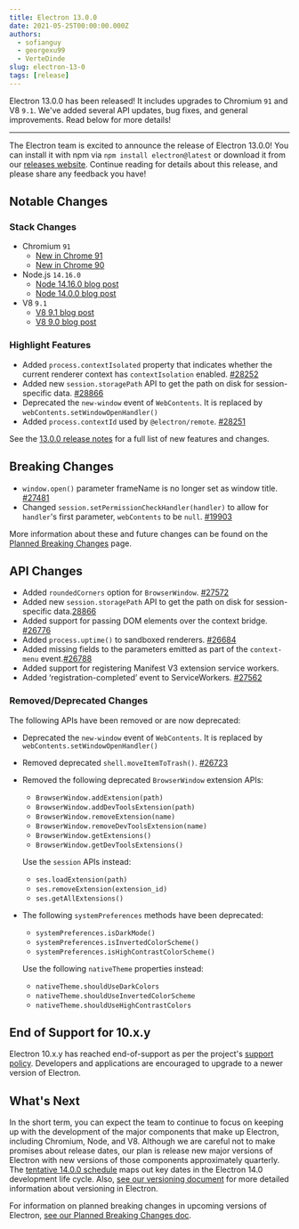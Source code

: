 ```yaml
---
title: Electron 13.0.0
date: 2021-05-25T00:00:00.000Z
authors:
  - sofianguy
  - georgexu99
  - VerteDinde
slug: electron-13-0
tags: [release]
---
```


Electron 13.0.0 has been released! It includes upgrades to Chromium `91` and V8 `9.1`. We've added several API updates, bug fixes, and general improvements. Read below for more details!

---

The Electron team is excited to announce the release of Electron 13.0.0! You can install it with npm via `npm install electron@latest` or download it from our [releases website](https://electronjs.org/releases/stable). Continue reading for details about this release, and please share any feedback you have!

## Notable Changes

### Stack Changes

- Chromium `91`
  - [New in Chrome 91](https://developer.chrome.com/blog/new-in-chrome-91/)
  - [New in Chrome 90](https://developer.chrome.com/blog/new-in-chrome-90/)
- Node.js `14.16.0`
  - [Node 14.16.0 blog post](https://nodejs.org/en/blog/release/v14.16.0/)
  - [Node 14.0.0 blog post](https://nodejs.org/en/blog/release/v14.0.0/)
- V8 `9.1`
  - [V8 9.1 blog post](https://v8.dev/blog/v8-release-91)
  - [V8 9.0 blog post](https://v8.dev/blog/v8-release-90)

### Highlight Features

- Added `process.contextIsolated` property that indicates whether the current renderer context has `contextIsolation` enabled. [#28252](https://github.com/electron/electron/pull/28252)
- Added new `session.storagePath` API to get the path on disk for session-specific data. [#28866](https://github.com/electron/electron/pull/28866)
- Deprecated the `new-window` event of `WebContents`. It is replaced by `webContents.setWindowOpenHandler()`
- Added `process.contextId` used by `@electron/remote`. [#28251](https://github.com/electron/electron/pull/28251)

See the [13.0.0 release notes](https://github.com/electron/electron/releases/tag/v13.0.0) for a full list of new features and changes.

## Breaking Changes

- `window.open()` parameter frameName is no longer set as window title. [#27481](https://github.com/electron/electron/pull/27481)
- Changed `session.setPermissionCheckHandler(handler)` to allow for `handler`'s first parameter, `webContents` to be `null`. [#19903](https://github.com/electron/electron/pull/19903)

More information about these and future changes can be found on the [Planned Breaking Changes](https://github.com/electron/electron/blob/master/docs/breaking-changes.md) page.

## API Changes

- Added `roundedCorners` option for `BrowserWindow`. [#27572](https://github.com/electron/electron/pull/27572)
- Added new `session.storagePath` API to get the path on disk for session-specific data.[28866](https://github.com/electron/electron/pull/28866)
- Added support for passing DOM elements over the context bridge. [#26776](https://github.com/electron/electron/pull/26776)
- Added `process.uptime()` to sandboxed renderers. [#26684](https://github.com/electron/electron/pull/26684)
- Added missing fields to the parameters emitted as part of the `context-menu` event.[#26788](https://github.com/electron/electron/pull/26788)
- Added support for registering Manifest V3 extension service workers.
- Added ‘registration-completed’ event to ServiceWorkers. [#27562](https://github.com/electron/electron/pull/27562)

### Removed/Deprecated Changes

The following APIs have been removed or are now deprecated:

- Deprecated the `new-window` event of `WebContents`. It is replaced by `webContents.setWindowOpenHandler()`
- Removed deprecated `shell.moveItemToTrash()`. [#26723](https://github.com/electron/electron/pull/26723)
- Removed the following deprecated `BrowserWindow` extension APIs:
  - `BrowserWindow.addExtension(path)`
  - `BrowserWindow.addDevToolsExtension(path)`
  - `BrowserWindow.removeExtension(name)`
  - `BrowserWindow.removeDevToolsExtension(name)`
  - `BrowserWindow.getExtensions()`
  - `BrowserWindow.getDevToolsExtensions()`

  Use the `session` APIs instead:
  - `ses.loadExtension(path)`
  - `ses.removeExtension(extension_id)`
  - `ses.getAllExtensions()`

- The following `systemPreferences` methods have been deprecated:
  - `systemPreferences.isDarkMode()`
  - `systemPreferences.isInvertedColorScheme()`
  - `systemPreferences.isHighContrastColorScheme()`

  Use the following `nativeTheme` properties instead:
  - `nativeTheme.shouldUseDarkColors`
  - `nativeTheme.shouldUseInvertedColorScheme`
  - `nativeTheme.shouldUseHighContrastColors`

## End of Support for 10.x.y

Electron 10.x.y has reached end-of-support as per the project's [support policy](https://electronjs.org/docs/tutorial/support#supported-versions). Developers and applications are encouraged to upgrade to a newer version of Electron.

## What's Next

In the short term, you can expect the team to continue to focus on keeping up with the development of the major components that make up Electron, including Chromium, Node, and V8. Although we are careful not to make promises about release dates, our plan is release new major versions of Electron with new versions of those components approximately quarterly. The [tentative 14.0.0 schedule](https://electronjs.org/docs/tutorial/electron-timelines) maps out key dates in the Electron 14.0 development life cycle. Also, [see our versioning document](https://electronjs.org/docs/tutorial/electron-versioning) for more detailed information about versioning in Electron.

For information on planned breaking changes in upcoming versions of Electron, [see our Planned Breaking Changes doc](https://github.com/electron/electron/blob/master/docs/breaking-changes.md).
